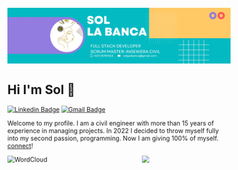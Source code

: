 

![Header image](https://github.com/Sollb77/Sollb77/blob/main/github.jpg)
# Hi I'm Sol 👋



[![Linkedin Badge](https://img.shields.io/badge/-slb-blue?style=flat&logo=Linkedin&logoColor=white&link=https://www.linkedin.com/in/sol-la-banca/)](https://www.linkedin.com/in/sol-la-banca/)
[![Gmail Badge](https://img.shields.io/badge/-slb-d14836?style=flat-square&logo=Gmail&logoColor=white&link=mailto:solglabanca@gmail.com)](mailto:solglabanca@gmail.com)

Welcome to my profile. I am a civil engineer with more than 15 years of experience in managing projects. In 2022 I decided to throw myself fully into my second passion, programming. Now I am giving 100% of myself. [connect](https://www.linkedin.com/in/sol-la-banca/)!


<img src="https://us.123rf.com/450wm/volhah/volhah2011/volhah201100015/159731988-mujer-hermosa-joven-que-usa-una-computadora-port%C3%A1til-sentada-en-una-pose-de-loto-con-las-piernas.jpg?ver=6" alt="WordCloud" width="30%" >




<img align='right' src='https://media.giphy.com/media/bcKmIWkUMCjVm/giphy.gif' width='200"'>



